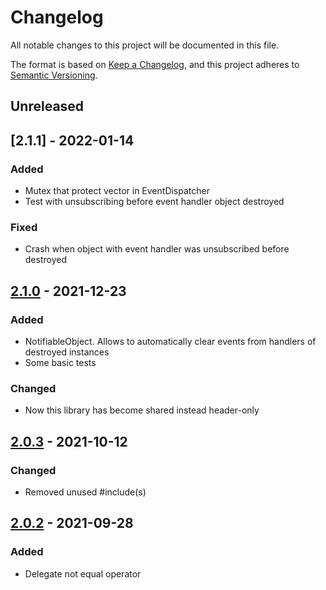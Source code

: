# Changelog

All notable changes to this project will be documented in this file.

The format is based on [Keep a Changelog](https://keepachangelog.com/en/1.0.0/),
and this project adheres to [Semantic Versioning](https://semver.org/spec/v2.0.0.html).

## Unreleased

## [2.1.1] - 2022-01-14

### Added
- Mutex that protect vector in EventDispatcher
- Test with unsubscribing before event handler object destroyed

### Fixed
- Crash when object with event handler was unsubscribed before destroyed

## [2.1.0] - 2021-12-23

### Added
- NotifiableObject. Allows to automatically clear events from handlers of destroyed instances
- Some basic tests

### Changed
- Now this library has become shared instead header-only



## [2.0.3] - 2021-10-12

### Changed
- Removed unused #include(s)



## [2.0.2] - 2021-09-28

### Added
- Delegate not equal operator

[2.1.0]: https://github.com/uncellon/hlk-events/commit/c8d795eccb2d95e266f3b4de829e795d77b84a04
[2.0.3]: https://github.com/uncellon/hlk-events/commit/bac687dd4ff71dc8081941fa63b11bbd37866d5a
[2.0.2]: https://github.com/uncellon/hlk-events/commit/230c5e4dc605fea303e7c7e05d79141dac7cb4cc
